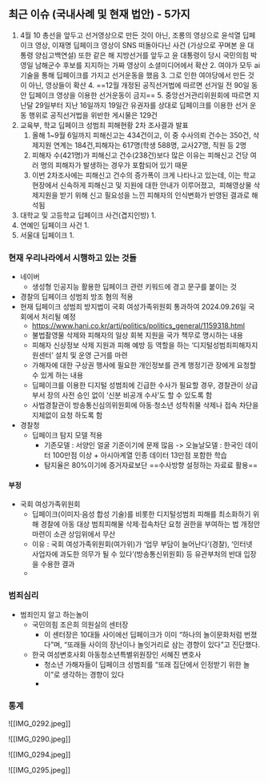 ## 최근 이슈 (국내사례 및 현재 법안) - 5가지
1. 4월 10 총선을 앞두고 선거영상으로 만든 것이 아닌, 조롱의 영상으로 윤석열 딥페이크 영상, 이재명 딥페이크 영상이 SNS 떠돌아다닌 사건 (가상으로 꾸며본 윤 대통령 양심고백연설) 또한 같은 해 지방선거를 앞두고 윤 대통령이 당시 국민의힘 박영일 남해군수 후보를 지지하는 가짜 영상이 소셜미디어에서 확산
	2. 여야가 모두 ai기술을 통해 딥페이크를 가지고 선거운동을 했음
	3. 그로 인한 여야당에서 만든 것이 아닌, 영상들이 확산
	4. ==12월 개정된 공직선거법에 따르면 선거일 전 90일 동안 딥페이크 영상을 이용한 선거운동이 금지==
	5. 중앙선거관리위원회에 따르면 지난달 29일부터 지난 16일까지 19일간 유권자를 상대로 딥페이크를 이용한 선거 운동 행위로 공직선거법을 위반한 게시물은 129건
2. 교육부, 학교 딥페이크 성범죄 피해현황 2차 조사결과 발표
	1. 올해 1~9월 6일까지 피해신고는 434건이고, 이 중 수사의뢰 건수는 350건, 삭제지원 연계는 184건,피해자는 617명(학생 588명, 교사27명, 직원 등 2명
	2. 피해자 수(421명)가 피해신고 건수(238건)보다 많은 이유는 피해신고 건당 여러 명의 피해자가 발생하는 경우가 포함되어 있기 때문
	3. 이번 2차조사에는 피해신고 건수의 증가폭이 크게 나타나고 있는데, 이는 학교현장에서 신속하게 피해신고 및 지원에 대한 안내가 이루어졌고,  피해영상물 삭제지원을 받기 위해 신고 필요성을 느낀 피해자의 인식변화가 반영된 결과로 해석됨
3. 대학교 및 고등학교 딥페이크 사건(겹지인방)
	1. 
1. 연예인 딥페이크 사건
	1. 
2. 서울대 딥페이크
	1. 



### 현재 우리나라에서 시행하고 있는 것들 
- 네이버
	- 생성형 인공지능 활용한 딥페이크 관련 키워드에 경고 문구를 붙이는 것
- 경찰의 딥페이크 성범죄 방조 혐의 적용
- 현재 딥페이크 성범죄 방지법이 국회 여성가족위원회 통과하여 2024.09.26일 국회에서 처리될 예정
	- https://www.hani.co.kr/arti/politics/politics_general/1159318.html
	- 불법촬영물 삭제와 피해자의 일상 회복 지원을 국가 책무로 명시하는 내용
	- 피해자 신상정보 삭제 지원과 피해 예방 등 역할을 하는 ‘디지털성범죄피해자지원센터’ 설치 및 운영 근거를 마련
	- 가해자에 대한 구상권 행사에 필요한 개인정보를 관계 행정기관 장에게 요청할 수 있게 하는 내용
	- 딥페이크를 이용한 디지털 성범죄에 긴급한 수사가 필요할 경우, 경찰관이 상급 부서 장의 사전 승인 없이 ‘신분 비공개 수사’도 할 수 있도록 함
	- 사법경찰관이 방송통신심의위원회에 아동·청소년 성착취물 삭제나 접속 차단을 지체없이 요청 하도록 함
- 경찰청
	- 딥페이크 탐지 모델 적용
		- 기존모델 : 서양인 얼굴 기준이기에 문제 많음 -> 오늘날모델 : 한국인 데이터 100만점 이상 + 아시아계열 인종 데이터 13만점 포함한 학습 
		- 탐지율은 80%이기에 증거자료보단 ==수사방향 설정하는 자료료 활용==
#### 부정
- 국회 여성가족위원회 
	- 딥페이크(이미지·음성 합성 기술)를 비롯한 디지털성범죄 피해를 최소화하기 위해 경찰에 아동 대상 범죄피해물 삭제·접속차단 요청 권한을 부여하는 법 개정안 마련이 소관 상임위에서 무산
	- 이유 : 국회 여성가족위원회(여가위)가 ‘업무 부담이 늘어난다’(경찰), ‘인터넷 사업자에 과도한 의무가 될 수 있다’(방송통신위원회) 등 유관부처의 반대 입장을 수용한 결과
	- 
### 범죄심리
- 범죄인지 알고 하는놀이
	- 국민의힘 조은희 의원실의 센터장 
		- 이 센터장은 10대들 사이에선 딥페이크가 이미 “하나의 놀이문화처럼 번졌다”며, “또래들 사이의 장난이나 놀잇거리로 삼는 경향이 있다”고 진단했다.
	- 한국 여성변호사회 아동청소년특별위원장인 서혜진 변호사
		- 청소년 가해자들이 딥페이크 성범죄를 “또래 집단에서 인정받기 위한 놀이”로 생각하는 경향이 있다
		- 
### 통계
![[IMG_0292.jpeg]]

![[IMG_0290.jpeg]]

![[IMG_0294.jpeg]]

![[IMG_0295.jpeg]]
